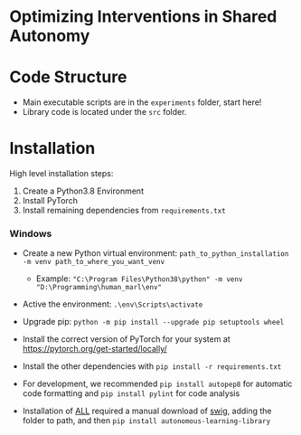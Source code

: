 # Optimizing Interventions in Shared Autonomy

# Code Structure
* Main executable scripts are in the `experiments` folder, start here!
* Library code is located under the `src` folder.


# Installation
High level installation steps:
1. Create a Python3.8 Environment
2. Install PyTorch
3. Install remaining dependencies from `requirements.txt`

### Windows 
* Create a new Python virtual environment: `path_to_python_installation -m venv path_to_where_you_want_venv ` 
  * Example: `"C:\Program Files\Python38\python" -m venv "D:\Programming\human_marl\env"`
* Active the environment:  `.\env\Scripts\activate`
* Upgrade pip: `python -m pip install --upgrade pip setuptools wheel`
* Install the correct version of PyTorch for your system at https://pytorch.org/get-started/locally/ 
* Install the other dependencies with `pip install -r requirements.txt`
* For development, we recommended `pip install autopep8` for automatic code formatting and `pip install pylint` for code analysis

* Installation of [ALL](https://github.com/cpnota/autonomous-learning-library) required a manual download of [swig](http://www.swig.org/download.html), adding the folder to path, and then `pip install autonomous-learning-library`

